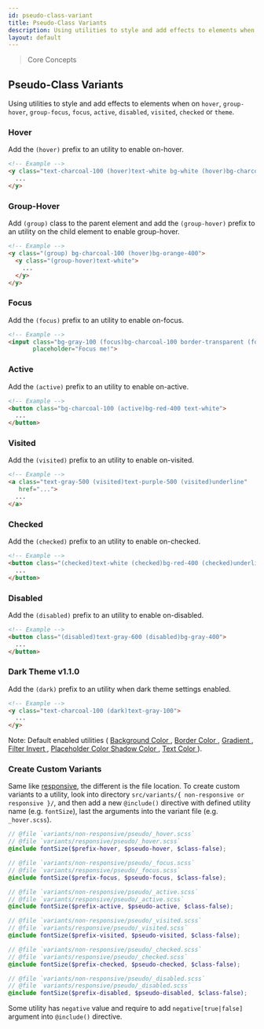 ```yaml
---
id: pseudo-class-variant
title: Pseudo-Class Variants
description: Using utilities to style and add effects to elements when on hover, group-hover, group-focus, group-focus, focus, active, disabled, visited, checked or theme.
layout: default
---
```


> Core Concepts

## Pseudo-Class Variants

Using utilities to style and add effects to elements when on `hover`, `group-hover`, `group-focus`, `focus`, `active`, `disabled`, `visited`, `checked` or `theme`.

### Hover

Add the `(hover)` prefix to an utility to enable on-hover.

```html
<!-- Example -->
<y class="text-charcoal-100 (hover)text-white bg-white (hover)bg-charcoal-100">
  ...
</y>
```

### Group-Hover

Add `(group)` class to the parent element and add the `(group-hover)` prefix to an utility on the child element to enable group-hover.

```html
<!-- Example -->
<y class="(group) bg-charcoal-100 (hover)bg-orange-400">
  <y class="(group-hover)text-white">
    ...
  </y>
</y>
```

### Focus

Add the `(focus)` prefix to an utility to enable on-focus.

```html
<!-- Example -->
<input class="bg-gray-100 (focus)bg-charcoal-100 border-transparent (focus)border-gray-200"
       placeholder="Focus me!">

```

### Active

Add the `(active)` prefix to an utility to enable on-active.

```html
<!-- Example -->
<button class="bg-charcoal-100 (active)bg-red-400 text-white">
  ...
</button>
```

### Visited

Add the `(visited)` prefix to an utility to enable on-visited.

```html
<!-- Example -->
<a class="text-gray-500 (visited)text-purple-500 (visited)underline"
   href="...">
  ...
</a>
```

### Checked

Add the `(checked)` prefix to an utility to enable on-checked.

```html
<!-- Example -->
<button class="(checked)text-white (checked)bg-red-400 (checked)underline">
  ...
</button>
```

### Disabled

Add the `(disabled)` prefix to an utility to enable on-disabled.

```html
<!-- Example -->
<button class="(disabled)text-gray-600 (disabled)bg-gray-400">
  ...
</button>
```

### Dark Theme <span class="ml-1 px-2 py-1 text-sm text-gray-600 (dark)text-charcoal-100 bg-gray-300 (dark)bg-gray-600">v1.1.0</span>

Add the `(dark)` prefix to an utility when dark theme settings enabled.

```html
<!-- Example -->
<y class="text-charcoal-100 (dark)text-gray-100">
  ...
</y>
```
<y class="m-4 p-3 border-l-8 border-orange-600 text-sm text-orange-600 (dark)text-orange-500 bg-orange-200 (dark)bg-orange-900">
  <span class="pr-1 font-semibold">
    Note:
  </span>
  Default enabled utilities (
  <a href="/background-color/">
    Background Color
  </a>,
  <a href="/border-color/">
    Border Color
  </a>,
  <a href="/gradient/">
    Gradient
  </a>,
  <a href="/filter-invert/">
    Filter Invert
  </a>,
  <a href="/placeholder-color/">
    Placeholder Color
  </a>
  <a href="/box-shadow-color/">
    Shadow Color
  </a>,
  <a href="/text-color/">
    Text Color
  </a>).
</y>

### Create Custom Variants

Same like [responsive](/responsive/), the different is the file location. To create custom variants to a utility, look into directory `src/variants/{ non-responsive or responsive }/`, and then add a new `@include()` directive with defined utility name (e.g. `fontSize`), last the arguments into the variant file (e.g. `_hover.scss`).

```scss
// @file `variants/non-responsive/pseudo/_hover.scss`
// @file `variants/responsive/pseudo/_hover.scss`
@include fontSize($prefix-hover, $pseudo-hover, $class-false);

// @file `variants/non-responsive/pseudo/_focus.scss`
// @file `variants/responsive/pseudo/_focus.scss`
@include fontSize($prefix-focus, $pseudo-focus, $class-false);

// @file `variants/non-responsive/pseudo/_active.scss`
// @file `variants/responsive/pseudo/_active.scss`
@include fontSize($prefix-active, $pseudo-active, $class-false);

// @file `variants/non-responsive/pseudo/_visited.scss`
// @file `variants/responsive/pseudo/_visited.scss`
@include fontSize($prefix-visited, $pseudo-visited, $class-false);

// @file `variants/non-responsive/pseudo/_checked.scss`
// @file `variants/responsive/pseudo/_checked.scss`
@include fontSize($prefix-checked, $pseudo-checked, $class-false);

// @file `variants/non-responsive/pseudo/_disabled.scss`
// @file `variants/responsive/pseudo/_disabled.scss`
@include fontSize($prefix-disabled, $pseudo-disabled, $class-false);
```

Some utility has `negative` value and require to add `negative[true|false]` argument into `@include()` directive.
